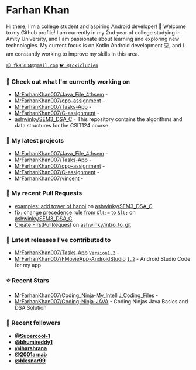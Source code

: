 # Farhan Khan

Hi there, I'm a college student and aspiring Android developer! 👋
Welcome to my Github profile! I am currently in my 2nd year of college studying in Amity University,
  and I am passionate about learning and exploring new technologies. My current focus is on Kotlin Android development 💻, and I am constantly working to improve my skills in this area.

[`📫 fk95034@gmail.com`](mailto:fk95034@gmail.com)
[`🐦 @Toxiclucien`](https://twitter.com/Toxiclucien)

### 👷 Check out what I'm currently working on

- [MrFarhanKhan007/Java_File_4thsem](https://github.com/MrFarhanKhan007/Java_File_4thsem) - 
- [MrFarhanKhan007/cpp-assignment](https://github.com/MrFarhanKhan007/cpp-assignment) - 
- [MrFarhanKhan007/Tasks-App](https://github.com/MrFarhanKhan007/Tasks-App) - 
- [MrFarhanKhan007/C-assignment](https://github.com/MrFarhanKhan007/C-assignment) - 
- [ashwinky/SEM3_DSA_C](https://github.com/ashwinky/SEM3_DSA_C) - This repository contains the algorithms and data structures for the CSIT124 course.

### 🌱 My latest projects

- [MrFarhanKhan007/Java_File_4thsem](https://github.com/MrFarhanKhan007/Java_File_4thsem) - 
- [MrFarhanKhan007/Tasks-App](https://github.com/MrFarhanKhan007/Tasks-App) - 
- [MrFarhanKhan007/cpp-assignment](https://github.com/MrFarhanKhan007/cpp-assignment) - 
- [MrFarhanKhan007/C-assignment](https://github.com/MrFarhanKhan007/C-assignment) - 
- [MrFarhanKhan007/vincent](https://github.com/MrFarhanKhan007/vincent) - 

### 🔨 My recent Pull Requests

- [examples: add tower of hanoi](https://github.com/ashwinky/SEM3_DSA_C/pull/2) on [ashwinky/SEM3_DSA_C](https://github.com/ashwinky/SEM3_DSA_C)
- [fix: change precedence rule from `&lt;=` to `&lt;`](https://github.com/ashwinky/SEM3_DSA_C/pull/1) on [ashwinky/SEM3_DSA_C](https://github.com/ashwinky/SEM3_DSA_C)
- [Create FirstPullRequest](https://github.com/ashwinky/intro_to_git/pull/2) on [ashwinky/intro_to_git](https://github.com/ashwinky/intro_to_git)

### 🔭 Latest releases I've contributed to

- [MrFarhanKhan007/Tasks-App](https://github.com/MrFarhanKhan007/Tasks-App) [`Version1.2`](https://github.com/MrFarhanKhan007/Tasks-App/releases/tag/Version1.2) - 
- [MrFarhanKhan007/FMovieApp-AndroidStudio](https://github.com/MrFarhanKhan007/FMovieApp-AndroidStudio) [`1.2`](https://github.com/MrFarhanKhan007/FMovieApp-AndroidStudio/releases/tag/1.2) - Android Studio Code for my app

### ⭐ Recent Stars

- [MrFarhanKhan007/Coding_Ninja-My_IntelliJ_Coding_Files](https://github.com/MrFarhanKhan007/Coding_Ninja-My_IntelliJ_Coding_Files) - 
- [MrFarhanKhan007/Coding-Ninja-JAVA](https://github.com/MrFarhanKhan007/Coding-Ninja-JAVA) - Coding Ninjas Java Basics and DSA Solution

### 💖 Recent followers

- [**@Supercool-1**](https://github.com/Supercool-1)
- [**@bhumireddy1**](https://github.com/bhumireddy1)
- [**@iharshrana**](https://github.com/iharshrana)
- [**@2001arnab**](https://github.com/2001arnab)
- [**@blesnar99**](https://github.com/blesnar99)


